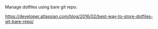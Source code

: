 Manage dotfiles using bare git repo.

https://developer.atlassian.com/blog/2016/02/best-way-to-store-dotfiles-git-bare-repo/
